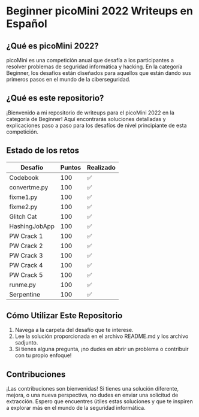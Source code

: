 # Beginner picoMini 2022 Writeups en Español

## ¿Qué es picoMini 2022?
picoMini es una competición anual que desafía a los participantes a resolver problemas de seguridad informática y hacking. En la categoría Beginner, los desafíos están diseñados para aquellos que están dando sus primeros pasos en el mundo de la ciberseguridad.

## ¿Qué es este repositorio?
¡Bienvenido a mi repositorio de writeups para el picoMini 2022 en la categoría de Beginner! Aquí encontrarás soluciones detalladas y explicaciones paso a paso para los desafíos de nivel principiante de esta competición.

## Estado de los retos
| Desafío       | Puntos | Realizado |
|---------------|--------|-----------|
| Codebook      | 100    | ✅    |
| convertme.py  | 100    | ✅    |
| fixme1.py     | 100    | ✅    |
| fixme2.py     | 100    | ✅    |
| Glitch Cat    | 100    | ✅    |
| HashingJobApp | 100    | ✅    |
| PW Crack 1    | 100    | ✅    |
| PW Crack 2    | 100    | ✅    |
| PW Crack 3    | 100    | ✅    |
| PW Crack 4    | 100    | ✅    |
| PW Crack 5    | 100    | ✅    |
| runme.py      | 100    | ✅    |
| Serpentine    | 100    | ✅    |


## Cómo Utilizar Este Repositorio
1. Navega a la carpeta del desafío que te interese.
2. Lee la solución proporcionada en el archivo README.md y los archivo sadjunto.
3. Si tienes alguna pregunta, ¡no dudes en abrir un problema o contribuir con tu propio enfoque!

## Contribuciones
¡Las contribuciones son bienvenidas! Si tienes una solución diferente, mejora, o una nueva perspectiva, no dudes en enviar una solicitud de extracción. 
Espero que encuentres útiles estas soluciones y que te inspiren a explorar más en el mundo de la seguridad informática.
